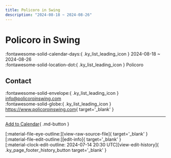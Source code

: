 ```yaml
---
title: Policoro in Swing
description: "2024-08-18 ~ 2024-08-26"
---
```


# Policoro in Swing 

:fontawesome-solid-calendar-days:{ .ky_list_leading_icon } 2024-08-18 ~ 2024-08-26  
:fontawesome-solid-location-dot:{ .ky_list_leading_icon } Policoro  

## Contact

:fontawesome-solid-envelope:{ .ky_list_leading_icon } <info@policoroinswing.com>  
:fontawesome-solid-globe:{ .ky_list_leading_icon } <https://www.policoroinswing.com>{ target='_blank' }  

---

[Add to Calendar](https://swing.news/ics/en/2024/it/policoro-in-swing-2024.ics){ .md-button }

<div class="ky_page_footer" markdown>
<div class="ky_page_footer_trailing" markdown="span">
[:material-file-eye-outline:][view-raw-source-file]{ target='_blank' }
[:material-file-edit-outline:][edit-info]{ target='_blank' }
</div>
<div class="ky_page_footer_leading" markdown="span">
[:material-clock-edit-outline: 2024-07-14 20:30 UTC][view-edit-history]{ .ky_page_footer_history_button target='_blank' }
</div>
</div>

[view-raw-source-file]: https://github.com/swingdance/events/blob/main/2024/it/policoro-in-swing-2024.json "View Raw Source File"
[edit-info]: https://github.com/swingdance/events/issues/new?assignees=&labels=update+event&projects=&template=03-update_entity.yml&title=%5B2024%2Fit%5D%20Policoro%20in%20Swing&region=it&year=2024&id=policoro-in-swing-2024&name=Policoro%20in%20Swing&org_id= "Edit Info"

[view-edit-history]: https://github.com/swingdance/events/commits/main/2024/it/policoro-in-swing-2024.json "View Edit History"

